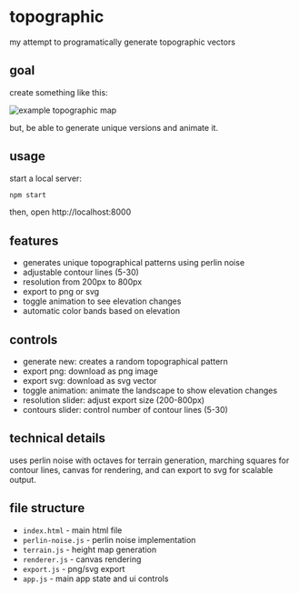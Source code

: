 # topographic

my attempt to programatically generate topographic vectors

## goal

create something like this:

![example topographic map](https://t4.ftcdn.net/jpg/03/16/78/11/240_F_316781115_ckiR3eI5AWPu3MUrhAcJkK8hJZFaBQXd.jpg)

but, be able to generate unique versions and animate it.

## usage

start a local server:

```bash
npm start
```

then, open http://localhost:8000

## features

- generates unique topographical patterns using perlin noise
- adjustable contour lines (5-30)
- resolution from 200px to 800px
- export to png or svg
- toggle animation to see elevation changes
- automatic color bands based on elevation

## controls

- generate new: creates a random topographical pattern
- export png: download as png image
- export svg: download as svg vector
- toggle animation: animate the landscape to show elevation changes
- resolution slider: adjust export size (200-800px)
- contours slider: control number of contour lines (5-30)

## technical details

uses perlin noise with octaves for terrain generation, marching squares for contour lines, canvas for rendering, and can export to svg for scalable output.

## file structure

- `index.html` - main html file
- `perlin-noise.js` - perlin noise implementation
- `terrain.js` - height map generation
- `renderer.js` - canvas rendering
- `export.js` - png/svg export
- `app.js` - main app state and ui controls
